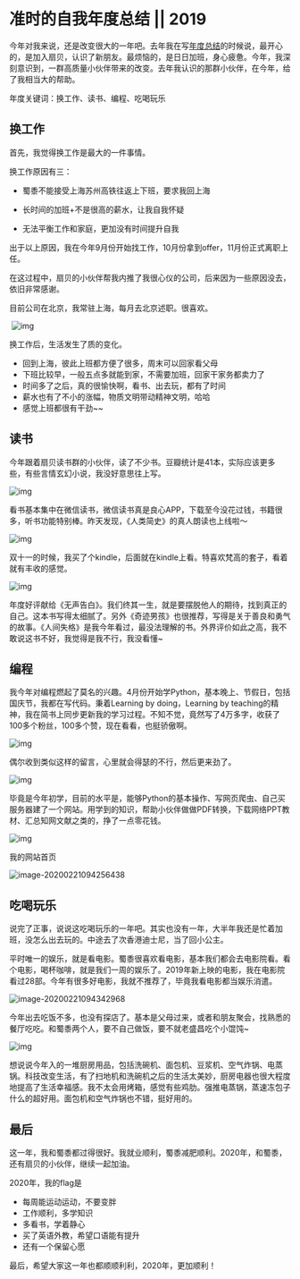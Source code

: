# 准时的自我年度总结 || 2019

今年对我来说，还是改变很大的一年吧。去年我在写[年度总结](http://mp.weixin.qq.com/s?__biz=MzU3NTAzNzA5MA==&mid=2247485132&idx=1&sn=e53bbda7f2ae70ee9315e7da5933b116&chksm=fd280d01ca5f84173e8c0b753317e11b45ea6f5fab184e06370dec25197991a7088eeee0bd83&scene=21#wechat_redirect)的时候说，最开心的，是加入扇贝，认识了新朋友。最烦恼的，是日日加班，身心疲惫。今年，我深刻意识到，一群高质量小伙伴带来的改变。去年我认识的那群小伙伴，在今年，给了我相当大的帮助。

年度关键词：换工作、读书、编程、吃喝玩乐

## 换工作

首先，我觉得换工作是最大的一件事情。

换工作原因有三：

- 蜀黍不能接受上海苏州高铁往返上下班，要求我回上海

- 长时间的加班+不是很高的薪水，让我自我怀疑

- 无法平衡工作和家庭，更加没有时间提升自我

出于以上原因，我在今年9月份开始找工作，10月份拿到offer，11月份正式离职上任。

在这过程中，扇贝的小伙伴帮我内推了我很心仪的公司，后来因为一些原因没去，依旧非常感谢。

目前公司在北京，我常驻上海，每月去北京述职。很喜欢。

​        ![img](2.assets/640.gif)

换工作后，生活发生了质的变化。

- 回到上海，彼此上班都方便了很多，周末可以回家看父母
- 下班比较早，一般五点多就能到家，不需要加班，回家干家务都卖力了
- 时间多了之后，真的很愉快啊，看书、出去玩，都有了时间
- 薪水也有了不小的涨幅，物质文明带动精神文明，哈哈
- 感觉上班都很有干劲~~

## 读书

今年跟着扇贝读书群的小伙伴，读了不少书。豆瓣统计是41本，实际应该更多些，有些言情玄幻小说，我没好意思往上写。

![img](2.assets/640.png)

看书基本集中在微信读书，微信读书真是良心APP，下载至今没花过钱，书籍很多，听书功能特别棒。昨天发现，《人类简史》的真人朗读也上线啦～

![img](2.assets/640-1582249183472.webp)

双十一的时候，我买了个kindle，后面就在kindle上看。特喜欢梵高的套子，看着就有丰收的感觉。

![img](2.assets/640-1582249183471.webp)

年度好评献给《无声告白》。我们终其一生，就是要摆脱他人的期待，找到真正的自己。这本书写得太细腻了。另外《奇迹男孩》也很推荐，写得是关于善良和勇气的故事。《人间失格》是我今年看过，最没法理解的书。外界评价如此之高，我不敢说这书不好，我觉得是我不行，我没看懂~

## 编程

我今年对编程燃起了莫名的兴趣。4月份开始学Python，基本晚上、节假日，包括国庆节，我都在写代码。秉着Learning by doing，Learning by teaching的精神，我在简书上同步更新我的学习过程。不知不觉，竟然写了4万多字，收获了100多个粉丝，100多个赞，现在看看，也挺骄傲啊。

![img](2.assets/640-1582249183473.webp)

偶尔收到类似这样的留言，心里就会得瑟的不行，然后更来劲了。

![img](2.assets/640.png)

毕竟是今年初学，目前的水平是，能够Python的基本操作、写网页爬虫、自己买服务器建了一个网站。用学到的知识，帮助小伙伴做做PDF转换，下载网络PPT教材、汇总知网文献之类的，挣了一点零花钱。

![img](2.assets/640-1582249183473.webp)

我的网站首页

![image-20200221094256438](2.assets/image-20200221094256438.png)

## 吃喝玩乐

说完了正事，说说这吃喝玩乐的一年吧。其实也没有一年，大半年我还是忙着加班，没怎么出去玩的。中途去了次香港迪士尼，当了回小公主。

平时唯一的娱乐，就是看电影。蜀黍很喜欢看电影，基本我们都会去电影院看。看个电影，喝杯咖啡，就是我们一周的娱乐了。2019年新上映的电影，我在电影院看过28部。今年有很多好电影，我就不推荐了，毕竟我看电影都当娱乐消遣。

![image-20200221094342968](2.assets/image-20200221094342968.png)

今年出去吃饭不多，也没有探店了。基本是父母过来，或者和朋友聚会，找熟悉的餐厅吃吃。和蜀黍两个人，要不自己做饭，要不就老盛昌吃个小馄饨~

![img](2.assets/640.webp)

想说说今年入的一堆厨房用品，包括洗碗机、面包机、豆浆机、空气炸锅、电蒸锅。科技改变生活，有了扫地机和洗碗机之后的生活太美妙，厨房电器也很大程度地提高了生活幸福感。我不太会用烤箱，感觉有些鸡肋。强推电蒸锅，蒸速冻包子什么的超好用。面包机和空气炸锅也不错，挺好用的。

## 最后

这一年，我和蜀黍都过得很好。我就业顺利，蜀黍减肥顺利。2020年，和蜀黍，还有扇贝的小伙伴，继续一起加油。

2020年，我的flag是

- 每周能运动运动，不要变胖
- 工作顺利，多学知识
- 多看书，学着静心
- 买了英语外教，希望口语能有提升
- 还有一个保留心愿

最后，希望大家这一年也都顺顺利利，2020年，更加顺利！